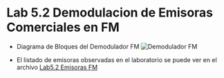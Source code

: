 # Lab 5.2 Demodulacion de Emisoras Comerciales en FM

- Diagrama de Bloques del Demodulador FM
![Demodulador FM](https://user-images.githubusercontent.com/62948474/189451707-5cc4cb7c-747d-4164-ac25-21bcee16ec07.jpg)

- El listado de emisoras observadas en el laboratorio se puede ver en el archivo [Lab5.2 Emisoras FM](https://docs.google.com/spreadsheets/d/11n-m2Kfrj6-_k5BIjRkr3uhw3ejVN5zR8AaUdY_adW8/edit?usp=sharing)
